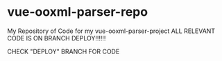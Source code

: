 # vue-ooxml-parser-repo
My Repository of Code for my vue-ooxml-parser-project
ALL RELEVANT CODE IS ON BRANCH DEPLOY!!!!!!

CHECK "DEPLOY" BRANCH FOR CODE
